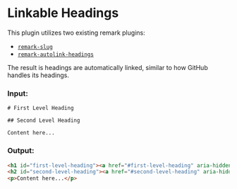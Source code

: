 # Linkable Headings

This plugin utilizes two existing remark plugins:

- [`remark-slug`](https://github.com/remarkjs/remark-slug)
- [`remark-autolink-headings`](https://github.com/remarkjs/remark-autolink-headings)

The result is headings are automatically linked, similar to how GitHub handles its headings.

### Input:

```mdx
# First Level Heading

## Second Level Heading

Content here...
```

### Output:

```html
<h1 id="first-level-heading"><a href="#first-level-heading" aria-hidden class="anchor">»</a>First Level Heading</h1>
<h2 id="second-level-heading"><a href="#second-level-heading" aria-hidden class="anchor">»</a>Second Level Heading</h1>
<p>Content here...</p>
```

